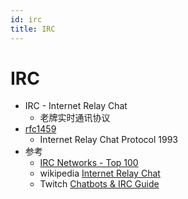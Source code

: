 ```yaml
---
id: irc
title: IRC
---
```


# IRC

- IRC - Internet Relay Chat
  - 老牌实时通讯协议
- [rfc1459](https://datatracker.ietf.org/doc/html/rfc1459.html)
  - Internet Relay Chat Protocol 1993
- 参考
  - [IRC Networks - Top 100](https://netsplit.de/networks/top100.php)
  - wikipedia [Internet Relay Chat](https://en.wikipedia.org/wiki/Internet_Relay_Chat)
  - Twitch [Chatbots & IRC Guide](https://dev.twitch.tv/docs/irc/guide)
